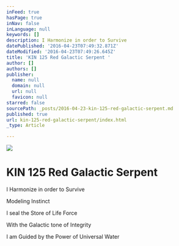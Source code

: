```yaml
---
inFeed: true
hasPage: true
inNav: false
inLanguage: null
keywords: []
description: I Harmonize in order to Survive
datePublished: '2016-04-23T07:49:32.871Z'
dateModified: '2016-04-23T07:49:26.645Z'
title: 'KIN 125 Red Galactic Serpent '
author: []
authors: []
publisher:
  name: null
  domain: null
  url: null
  favicon: null
starred: false
sourcePath: _posts/2016-04-23-kin-125-red-galactic-serpent.md
published: true
url: kin-125-red-galactic-serpent/index.html
_type: Article

---
```

![](https://the-grid-user-content.s3-us-west-2.amazonaws.com/66199b21-6dc8-4fb1-8563-214c92175d70.png)

# KIN 125 Red Galactic Serpent 

I Harmonize in order to Survive

Modeling Instinct

I seal the Store of Life Force

With the Galactic tone of Integrity

I am Guided by the Power of Universal Water
